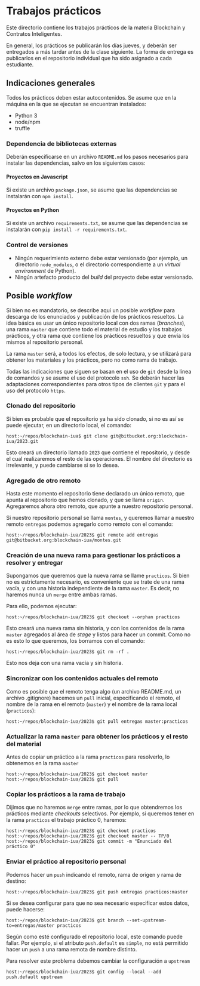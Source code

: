 # Trabajos prácticos

Este directorio contiene los trabajos prácticos de la materia Blockchain y Contratos Inteligentes.

En general, los prácticos se publicarán los días jueves, y deberán ser entregados a más tardar antes de la clase siguiente. La forma de entrega es publicarlos en el repositorio individual que ha sido asignado a cada estudiante.

## Indicaciones generales
Todos los prácticos deben estar autocontenidos. Se asume que en la máquina en la que se ejecutan se encuentran instalados:

* Python 3
* node/npm
* truffle

### Dependencia de bibliotecas externas
Deberán especificarse en un archivo `README.md` los pasos necesarios para instalar las dependencias, salvo en los siguientes casos:

#### Proyectos en Javascript
Si existe un archivo `package.json`, se asume que las dependencias se instalarán con `npm install`.

#### Proyectos en Python
Si existe un archivo `requirements.txt`, se asume que las dependencias se instalarán con `pip install -r requirements.txt`.

### Control de versiones

* Ningún requerimiento externo debe estar versionado (por ejemplo, un directorio `node_modules`, o el directorio correspondiente a un _virtual environment_ de Python).
* Ningún artefacto producto del _build_ del proyecto debe estar versionado.
## Posible _workflow_

Si bien no es mandatorio, se describe aquí un posible _workflow_ para descarga de los enunciados y publicación de los prácticos resueltos. La idea básica es usar un único repositorio local con dos ramas (*branches*), una rama `master` que contiene todo el material de estudio y los trabajos prácticos, y otra rama que contiene los prácticos resueltos y que envía los mismos al repositorio personal.

La rama `master` será, a todos los efectos, de solo lectura, y se utilizará para obtener los materiales y los prácticos, pero no como rama de trabajo.

Todas las indicaciones que siguen se basan en el uso de `git` desde la línea de comandos y se asume el uso del protocolo `ssh`. Se deberán hacer las adaptaciones correspondientes para otros tipos de clientes `git` y para el uso del protocolo `https`.

### Clonado del repositorio

Si bien es probable que el repositorio ya ha sido clonado, si no es así se puede ejecutar, en un directorio local, el comando:

```
host:~/repos/blockchain-iua$ git clone git@bitbucket.org:blockchain-iua/2023.git
```

Esto creará un directorio llamado `2023` que contiene el repositorio, y desde el cual realizaremos el resto de las operaciones. El nombre del directorio es irrelevante, y puede cambiarse si se lo desea.


### Agregado de otro remoto

Hasta este momento el repositorio tiene declarado un único remoto, que apunta al repositorio que hemos clonado, y que se llama `origin`. Agregaremos ahora otro remoto, que apunte a nuestro repositorio personal.

Si nuestro repositorio personal se llama `montes`, y queremos llamar a nuestro remoto `entregas` podemos agregarlo como remoto con el comando:

```
host:~/repos/blockchain-iua/2023$ git remote add entregas git@bitbucket.org:blockchain-iua/montes.git
```

### Creación de una nueva rama para gestionar los prácticos a resolver y entregar

Supongamos que queremos que la nueva rama se llame `practicos`. Si bien no es estrictamente necesario, es conveniente que se trate de una rama vacía, y con una historia independiente de la rama `master`. Es decir, no haremos nunca un `merge` entre ambas ramas.

Para ello, podemos ejecutar:

```
host:~/repos/blockchain-iua/2023$ git checkout --orphan practicos
```

Esto creará una nueva rama sin historia, y con los contenidos de la rama `master` agregados al área de _stage_ y listos para hacer un commit. Como no es esto lo que queremos, los borramos con el comando:

```
host:~/repos/blockchain-iua/2023$ git rm -rf .
```

Esto nos deja con una rama vacía y sin historia.

### Sincronizar con los contenidos actuales del remoto
Como es posible que el remoto tenga algo (un archivo README.md, un archivo .gitignore) hacemos un `pull` inicial, especificando el remoto, el nombre de la rama en el remoto (`master`) y el nombre de la rama local (`practicos`):

```
host:~/repos/blockchain-iua/2023$ git pull entregas master:practicos
```

### Actualizar la rama `master` para obtener los prácticos y el resto del material
Antes de copiar un práctico a la rama `practicos` para resolverlo, lo obtenemos en la rama `master`

```
host:~/repos/blockchain-iua/2023$ git checkout master
host:~/repos/blockchain-iua/2023$ git pull
```

### Copiar los prácticos a la rama de trabajo
Dijimos que no haremos `merge` entre ramas, por lo que obtendremos los prácticos mediante _checkouts_ selectivos. Por ejemplo, si queremos tener en la rama `practicos` el trabajo práctico 0, haremos:

```
host:~/repos/blockchain-iua/2023$ git checkout practicos
host:~/repos/blockchain-iua/2023$ git checkout master -- TP/0
host:~/repos/blockchain-iua/2023$ git commit -m "Enunciado del práctico 0"
```

### Enviar el práctico al repositorio personal
Podemos hacer un `push` indicando el remoto, rama de origen y rama de destino:

```
host:~/repos/blockchain-iua/2023$ git push entregas practicos:master
```


Si se desea configurar para que no sea necesario especificar estos datos, puede hacerse:

```
host:~/repos/blockchain-iua/2023$ git branch --set-upstream-to=entregas/master practicos
```

Según como esté configurado el repositorio local, este comando puede fallar. Por ejemplo, si el atributo `push.default` es `simple`, no está permitido hacer un `push` a una rama remota de nombre distinto.

Para resolver este problema debemos cambiar la configuración a `upstream`

```
host:~/repos/blockchain-iua/2023$ git config --local --add push.default upstream
```
